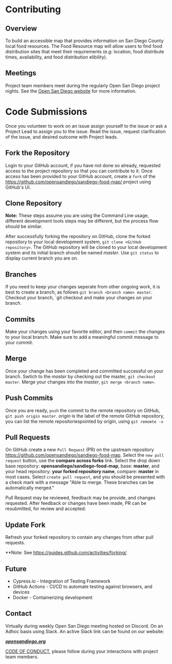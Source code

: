 # Contributing

## Overview

To build an accessible map that provides information on San Diego County local food resources. The Food Resource map will allow users to find food distribution sites that meet their requirements (e.g: location, food distribute times, availability, and food distribution elibility).

## Meetings

Project team members meet during the regularly Open San Diego project nights. See the [Open San Diego website](https://opensandiego.org/) for more information.


# Code Submissions 
Once you volunteer to work on an issue assign yourself to the issue or ask a Project Lead to assign you to the issue.  Read the issue, request clarification of the issue, and desired outcome with Project leads. 
## Fork the Repository
Login to your GitHub account, if you have not done so already, requested access to the project repository so that you can contribute to it.  Once access has been provided to your GitHub account, create a `fork` of the https://github.com/opensandiego/sandiego-food-map/ project using GitHub's UI.

## Clone Repository
**Note:** These steps assume you are using the Command Line usage, different development tools steps may be different, but the process flow should be similar.

After successfully forking the repository on GitHub, clone the forked repository to your local development system, `git clone <GitHub repository>`. The GitHub repository will be cloned to your local development system and its initial branch should be named *master*. Use `git status` to display current branch you are on.

## Branches
If you need to keep your changes seperate from other ongoing work, it is best
to create a branch, as follows `git branch <branch name> master`.  Checkout your branch, `git checkout <branch name> and make your changes on your branch.
## Commits
Make your changes using your favorite editor, and then `commit` the changes to your local branch.  Make sure to add a meaningful commit message to your commit.

## Merge
Once your change has been completed and committed successful on your branch.  Swtich to the *master* by checking out the master, `git checkout master`.  Merge your changes into the *master*, `git merge <branch name>`.
## Push Commits
Once you are ready, `push` the commit to the remote repository on GitHub, `git push origin master`.  *origin* is the label of the remote GitHub repository, you can list the remote repositoriespointed by *origin*, using `git remomte -v`

   ## Pull Requests
On GitHub create a new `Pull Request` (PR) on the upstream repository https://github.com/opensandiego/sandiego-food-map.  Select the `new pull request` button, use the **compare across forks** link. Select the drop down base repository: **opensandiego/sandiego-food-map**, base: **master**, and your head repository: **your forked repository name**, compare: **master** in most cases.  Select `create pull request`, and you should be presented with a check mark with a message "Able to merge.  These branches can be automatically merged." 

Pull Request may be reviewed, feedback may be provide, and changes requested.  After feedback or changes have been made, PR can be resubmitted, for review and accepted.

   ## Update Fork
   Refresh your forked repository to contain any changes from other pull requests.

**Note: See https://guides.github.com/activities/forking/ 

## Future
* Cypress.io - Integration of Testing Framework
* GitHub Actions - CI/CD to automate testing against browsers, and devices
* Docker - Containerizing development 
## Contact

Virtually during weekly Open San Diego meeting hosted on Discord.  On an Adhoc basis using Slack. An active Slack link can be found on our website:

***[opensandiego.org](https://opensandiego.org/)***

[CODE OF CONDUCT](/docs/Code_of_Conduct.md),  please follow during your interactions with project team members.
